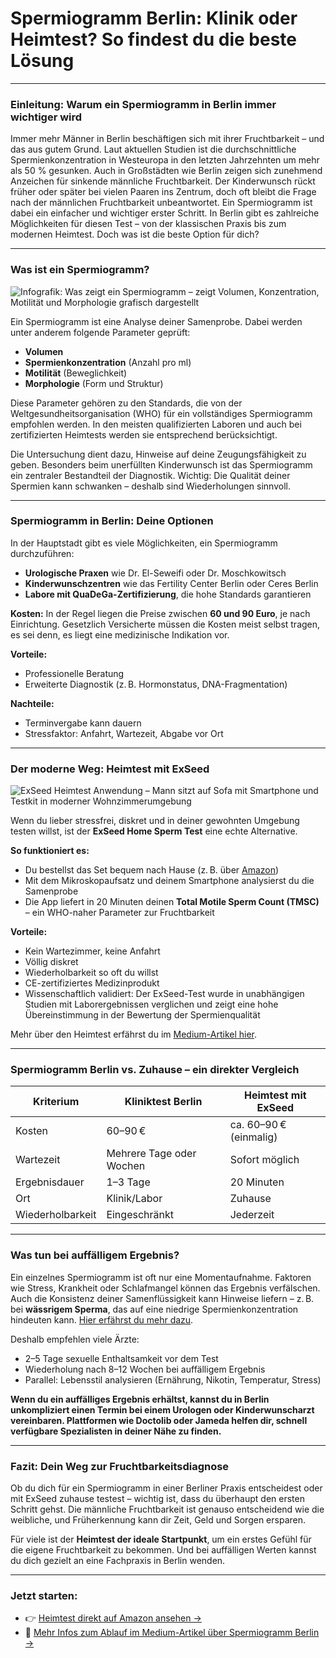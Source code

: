 <h1 id="spermiogramm-berlin-klinik-oder-heimtest-so-findest-du-die-beste-l-sung">Spermiogramm Berlin: Klinik oder Heimtest? So findest du die beste Lösung</h1>
<hr>
<h3 id="einleitung-warum-ein-spermiogramm-in-berlin-immer-wichtiger-wird">Einleitung: Warum ein Spermiogramm in Berlin immer wichtiger wird</h3>
<p>Immer mehr Männer in Berlin beschäftigen sich mit ihrer Fruchtbarkeit – und das aus gutem Grund. Laut aktuellen Studien ist die durchschnittliche Spermienkonzentration in Westeuropa in den letzten Jahrzehnten um mehr als 50 % gesunken. Auch in Großstädten wie Berlin zeigen sich zunehmend Anzeichen für sinkende männliche Fruchtbarkeit. Der Kinderwunsch rückt früher oder später bei vielen Paaren ins Zentrum, doch oft bleibt die Frage nach der männlichen Fruchtbarkeit unbeantwortet. Ein Spermiogramm ist dabei ein einfacher und wichtiger erster Schritt. In Berlin gibt es zahlreiche Möglichkeiten für diesen Test – von der klassischen Praxis bis zum modernen Heimtest. Doch was ist die beste Option für dich?</p>
<hr>
<h3 id="was-ist-ein-spermiogramm-">Was ist ein Spermiogramm?</h3>
<p><img src="https://i.postimg.cc/CKzKJjmL/Chat-GPT-Image-Jun-23-2025-04-51-44-PM.png" alt="Infografik: Was zeigt ein Spermiogramm – zeigt Volumen, Konzentration, Motilität und Morphologie grafisch dargestellt"></p>
<p>Ein Spermiogramm ist eine Analyse deiner Samenprobe. Dabei werden unter anderem folgende Parameter geprüft:</p>
<ul>
<li><strong>Volumen</strong></li>
<li><strong>Spermienkonzentration</strong> (Anzahl pro ml)</li>
<li><strong>Motilität</strong> (Beweglichkeit)</li>
<li><strong>Morphologie</strong> (Form und Struktur)</li>
</ul>
<p>Diese Parameter gehören zu den Standards, die von der Weltgesundheitsorganisation (WHO) für ein vollständiges Spermiogramm empfohlen werden. In den meisten qualifizierten Laboren und auch bei zertifizierten Heimtests werden sie entsprechend berücksichtigt.</p>
<p>Die Untersuchung dient dazu, Hinweise auf deine Zeugungsfähigkeit zu geben. Besonders beim unerfüllten Kinderwunsch ist das Spermiogramm ein zentraler Bestandteil der Diagnostik. Wichtig: Die Qualität deiner Spermien kann schwanken – deshalb sind Wiederholungen sinnvoll.</p>
<hr>
<h3 id="spermiogramm-in-berlin-deine-optionen">Spermiogramm in Berlin: Deine Optionen</h3>
<p>In der Hauptstadt gibt es viele Möglichkeiten, ein Spermiogramm durchzuführen:</p>
<ul>
<li><strong>Urologische Praxen</strong> wie Dr. El-Seweifi oder Dr. Moschkowitsch</li>
<li><strong>Kinderwunschzentren</strong> wie das Fertility Center Berlin oder Ceres Berlin</li>
<li><strong>Labore mit QuaDeGa-Zertifizierung</strong>, die hohe Standards garantieren</li>
</ul>
<p><strong>Kosten:</strong> In der Regel liegen die Preise zwischen <strong>60 und 90 Euro</strong>, je nach Einrichtung. Gesetzlich Versicherte müssen die Kosten meist selbst tragen, es sei denn, es liegt eine medizinische Indikation vor.</p>
<p><strong>Vorteile:</strong></p>
<ul>
<li>Professionelle Beratung</li>
<li>Erweiterte Diagnostik (z. B. Hormonstatus, DNA-Fragmentation)</li>
</ul>
<p><strong>Nachteile:</strong></p>
<ul>
<li>Terminvergabe kann dauern</li>
<li>Stressfaktor: Anfahrt, Wartezeit, Abgabe vor Ort</li>
</ul>
<hr>
<h3 id="der-moderne-weg-heimtest-mit-exseed">Der moderne Weg: Heimtest mit ExSeed</h3>
<p><img src="https://i.postimg.cc/Cxb75qj5/Chat-GPT-Image-Jun-23-2025-04-51-38-PM.png" alt="ExSeed Heimtest Anwendung – Mann sitzt auf Sofa mit Smartphone und Testkit in moderner Wohnzimmerumgebung"></p>
<p>Wenn du lieber stressfrei, diskret und in deiner gewohnten Umgebung testen willst, ist der <strong>ExSeed Home Sperm Test</strong> eine echte Alternative.</p>
<p><strong>So funktioniert es:</strong></p>
<ul>
<li>Du bestellst das Set bequem nach Hause (z. B. über <a href="https://www.amazon.de/dp/B08BX737SJ?th=1">Amazon</a>)</li>
<li>Mit dem Mikroskopaufsatz und deinem Smartphone analysierst du die Samenprobe</li>
<li>Die App liefert in 20 Minuten deinen <strong>Total Motile Sperm Count (TMSC)</strong> – ein WHO-naher Parameter zur Fruchtbarkeit</li>
</ul>
<p><strong>Vorteile:</strong></p>
<ul>
<li>Kein Wartezimmer, keine Anfahrt</li>
<li>Völlig diskret</li>
<li>Wiederholbarkeit so oft du willst</li>
<li>CE-zertifiziertes Medizinprodukt</li>
<li>Wissenschaftlich validiert: Der ExSeed-Test wurde in unabhängigen Studien mit Laborergebnissen verglichen und zeigt eine hohe Übereinstimmung in der Bewertung der Spermienqualität</li>
</ul>
<p>Mehr über den Heimtest erfährst du im <a href="https://medium.com/@ExSeedHealth/fruchtbarkeitstest-f%C3%BCr-m%C3%A4nner-warum-du-deinen-samen-jetzt-zuhause-testen-solltest-dc549f442932">Medium-Artikel hier</a>.</p>
<hr>
<h3 id="spermiogramm-berlin-vs-zuhause-ein-direkter-vergleich">Spermiogramm Berlin vs. Zuhause – ein direkter Vergleich</h3>
<table>
<thead>
<tr>
<th>Kriterium</th>
<th>Kliniktest Berlin</th>
<th>Heimtest mit ExSeed</th>
</tr>
</thead>
<tbody>
<tr>
<td>Kosten</td>
<td>60–90 €</td>
<td>ca. 60–90 € (einmalig)</td>
</tr>
<tr>
<td>Wartezeit</td>
<td>Mehrere Tage oder Wochen</td>
<td>Sofort möglich</td>
</tr>
<tr>
<td>Ergebnisdauer</td>
<td>1–3 Tage</td>
<td>20 Minuten</td>
</tr>
<tr>
<td>Ort</td>
<td>Klinik/Labor</td>
<td>Zuhause</td>
</tr>
<tr>
<td>Wiederholbarkeit</td>
<td>Eingeschränkt</td>
<td>Jederzeit</td>
</tr>
</tbody>
</table>
<hr>
<h3 id="was-tun-bei-auff-lligem-ergebnis-">Was tun bei auffälligem Ergebnis?</h3>
<p>Ein einzelnes Spermiogramm ist oft nur eine Momentaufnahme. Faktoren wie Stress, Krankheit oder Schlafmangel können das Ergebnis verfälschen. Auch die Konsistenz deiner Samenflüssigkeit kann Hinweise liefern – z. B. bei <strong>wässrigem Sperma</strong>, das auf eine niedrige Spermienkonzentration hindeuten kann. <a href="https://medium.com/@ExSeedHealth/w%C3%A4ssriges-sperma-was-es-%C3%BCber-die-m%C3%A4nnliche-fruchtbarkeit-verr%C3%A4t-und-wann-man-handeln-sollte-0d9e98c52585">Hier erfährst du mehr dazu</a>.</p>
<p>Deshalb empfehlen viele Ärzte:</p>
<ul>
<li>2–5 Tage sexuelle Enthaltsamkeit vor dem Test</li>
<li>Wiederholung nach 8–12 Wochen bei auffälligem Ergebnis</li>
<li>Parallel: Lebensstil analysieren (Ernährung, Nikotin, Temperatur, Stress)</li>
</ul>
<p><strong>Wenn du ein auffälliges Ergebnis erhältst, kannst du in Berlin unkompliziert einen Termin bei einem Urologen oder Kinderwunscharzt vereinbaren. Plattformen wie Doctolib oder Jameda helfen dir, schnell verfügbare Spezialisten in deiner Nähe zu finden.</strong></p>
<hr>
<h3 id="fazit-dein-weg-zur-fruchtbarkeitsdiagnose">Fazit: Dein Weg zur Fruchtbarkeitsdiagnose</h3>
<p>Ob du dich für ein Spermiogramm in einer Berliner Praxis entscheidest oder mit ExSeed zuhause testest – wichtig ist, dass du überhaupt den ersten Schritt gehst. Die männliche Fruchtbarkeit ist genauso entscheidend wie die weibliche, und Früherkennung kann dir Zeit, Geld und Sorgen ersparen.</p>
<p>Für viele ist der <strong>Heimtest der ideale Startpunkt</strong>, um ein erstes Gefühl für die eigene Fruchtbarkeit zu bekommen. Und bei auffälligen Werten kannst du dich gezielt an eine Fachpraxis in Berlin wenden.</p>
<hr>
<h3 id="jetzt-starten-">Jetzt starten:</h3>
<ul>
<li>👉 <a href="https://www.amazon.de/dp/B08BX737SJ?th=1">Heimtest direkt auf Amazon ansehen →</a></li>
<li>📖 <a href="https://medium.com/@ExSeedHealth/spermiogramm-berlin-fruchtbarkeit-testen-bequem-von-zu-hause-mit-exseed-d416a895cede">Mehr Infos zum Ablauf im Medium-Artikel über Spermiogramm Berlin →</a></li>
</ul>
